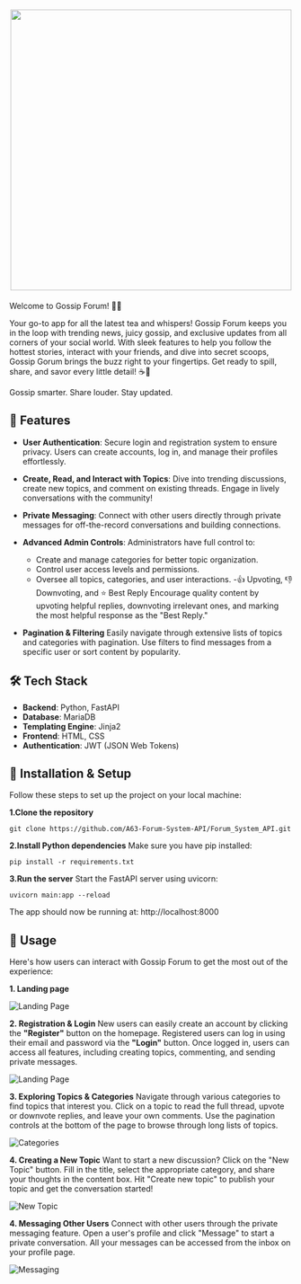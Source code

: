 <h1 align="center"><img src="https://imgur.com/W7RlXaQ.png" width="500"></h1>


Welcome to Gossip Forum! 💌✨

Your go-to app for all the latest tea and whispers! Gossip Forum keeps you in the loop with trending news, juicy gossip, and exclusive updates from all corners of your social world. With sleek features to help you follow the hottest stories, interact with your friends, and dive into secret scoops, Gossip Gorum brings the buzz right to your fingertips. Get ready to spill, share, and savor every little detail! ☕️🌸

Gossip smarter. Share louder. Stay updated.

## 🌟 Features

- **User Authentication**:
Secure login and registration system to ensure privacy. Users can create accounts, log in, and manage their profiles effortlessly.

- **Create, Read, and Interact with Topics**:
Dive into trending discussions, create new topics, and comment on existing threads. Engage in lively conversations with the community!

- **Private Messaging**:
Connect with other users directly through private messages for off-the-record conversations and building connections.

- **Advanced Admin Controls**:
Administrators have full control to:

    - Create and manage categories for better topic organization.
    - Control user access levels and permissions.
    - Oversee all topics, categories, and user interactions.
    -👍 Upvoting, 👎 Downvoting, and ⭐ Best Reply
Encourage quality content by upvoting helpful replies, downvoting irrelevant ones, and marking the most helpful response as the "Best Reply."

- **Pagination & Filtering**
Easily navigate through extensive lists of topics and categories with pagination. Use filters to find messages from a specific user or sort content by popularity.


## 🛠️ Tech Stack

- **Backend**: Python, FastAPI
- **Database**: MariaDB
- **Templating Engine**: Jinja2
- **Frontend**: HTML, CSS
- **Authentication**: JWT (JSON Web Tokens)

## 🚀 Installation & Setup
Follow these steps to set up the project on your local machine:

**1.Clone the repository**

    git clone https://github.com/A63-Forum-System-API/Forum_System_API.git

**2.Install Python dependencies**
Make sure you have pip installed:
    
    pip install -r requirements.txt

**3.Run the server**
Start the FastAPI server using uvicorn:
    
    uvicorn main:app --reload

The app should now be running at:
http://localhost:8000

## 🚀 Usage
Here's how users can interact with Gossip Forum to get the most out of the experience:

**1. Landing page**

![Landing Page](https://imgur.com/xH9Zjwh.png)

**2. Registration & Login**
New users can easily create an account by clicking the **"Register"** button on the homepage.
Registered users can log in using their email and password via the **"Login"** button.
Once logged in, users can access all features, including creating topics, commenting, and sending private messages.

![Landing Page](https://imgur.com/OKGWnwD.png)

**3. Exploring Topics & Categories**
Navigate through various categories to find topics that interest you.
Click on a topic to read the full thread, upvote or downvote replies, and leave your own comments.
Use the pagination controls at the bottom of the page to browse through long lists of topics.

![Categories](https://imgur.com/R3lG932.png)

**4. Creating a New Topic**
Want to start a new discussion? Click on the "New Topic" button.
Fill in the title, select the appropriate category, and share your thoughts in the content box.
Hit "Create new topic" to publish your topic and get the conversation started!

![New Topic](https://imgur.com/lIEkMFv.png)

**4. Messaging Other Users**
Connect with other users through the private messaging feature.
Open a user's profile and click "Message" to start a private conversation.
All your messages can be accessed from the inbox on your profile page.

![Messaging](https://imgur.com/iDwrmK2.png)
